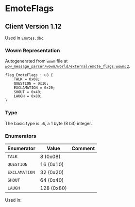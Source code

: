 # EmoteFlags

## Client Version 1.12

Used in `Emotes.dbc`.

### Wowm Representation

Autogenerated from `wowm` file at [`wow_message_parser/wowm/world/external/emote_flags.wowm:2`](https://github.com/gtker/wow_messages/tree/main/wow_message_parser/wowm/world/external/emote_flags.wowm#L2).

```rust,ignore
flag EmoteFlags : u8 {
    TALK = 0x08;
    QUESTION = 0x10;
    EXCLAMATION = 0x20;
    SHOUT = 0x40;
    LAUGH = 0x80;
}
```
### Type
The basic type is `u8`, a 1 byte (8 bit) integer.
### Enumerators
| Enumerator | Value  | Comment |
| --------- | -------- | ------- |
| `TALK` | 8 (0x08) |  |
| `QUESTION` | 16 (0x10) |  |
| `EXCLAMATION` | 32 (0x20) |  |
| `SHOUT` | 64 (0x40) |  |
| `LAUGH` | 128 (0x80) |  |

Used in:
